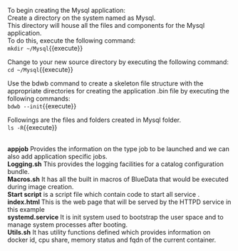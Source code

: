 To begin creating the Mysql application:<br>
Create a directory on the system named as Mysql.<br>This directory will house all the files and components for the Mysql application.<br>To do this, execute the following command:<br>
`mkdir ~/Mysql`{{execute}}<br>

Change to your new source directory by executing the following command:<br>
`cd ~/Mysql`{{execute}}<br>

Use the bdwb command to create a skeleton file structure with the appropriate directories for creating the application .bin file by executing the following commands:<br>
`bdwb --init`{{execute}}

Followings are the files and folders created in Mysql folder.<br>
`ls -R`{{execute}}

<br><b>appjob</b> Provides the information on the type job to be launched and we can also add application specific jobs.
<br><b>Logging.sh</b> This provides the logging facilities for a catalog configuration bundle. 
<br><b>Macros.sh</b> It has all the built in macros of BlueData that would be executed during image creation.
<br><b>Start script</b> is a script file which contain code to start all service .
<br><b>index.html </b>This is the web page that will be served by the HTTPD service in this example
<br><b>systemd.service</b> It is init system used to bootstrap the user space and to manage system processes after booting.
<br><b>Utils.sh</b> It has utility functions defined which provides information on docker id, cpu share, memory status and fqdn of the current container.

